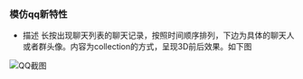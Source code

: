 ### 模仿qq新特性
* 描述
    长按出现聊天列表的聊天记录，按照时间顺序排列，下边为具体的聊天人或者群头像。内容为collection的方式，呈现3D前后效果。如下图
        
        
![QQ截图](https://github.com/HaoXianSen/QQNewFeaturesDemo/blob/master/assets/IMG_0341.PNG)
